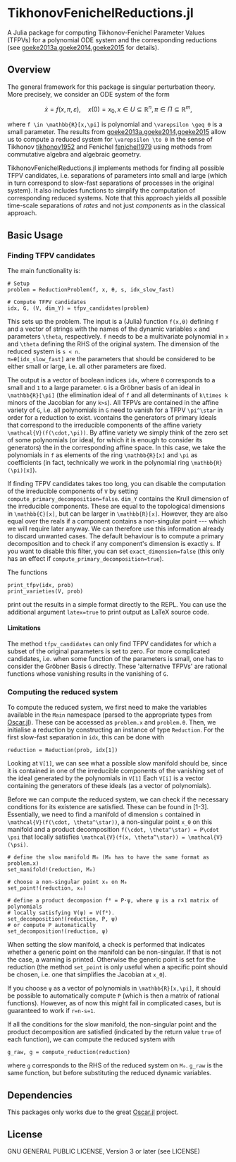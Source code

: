 # TikhonovFenichelReductions.jl

A Julia package for computing Tikhonov-Fenichel Parameter Values (TFPVs) for a
polynomial ODE system and the corresponding reductions (see 
[goeke2013a,goeke2014,goeke2015](@cite) for details).

## Overview
The general framework for this package is singular perturbation theory.
More precisely, we consider an ODE system of the form 
```math
\dot{x} = f(x,\pi, \varepsilon), \quad x(0)=x_0, x \in U\subseteq\mathbb{R}^n, \pi \in \Pi \subseteq \mathbb{R}^m,
```
where ``f \in \mathbb{R}[x,\pi]`` is polynomial and ``\varepsilon \geq 0`` is a
small parameter. The results from [goeke2013a,goeke2014,goeke2015](@cite) allow
us to compute a reduced system for ``\varepsilon \to 0`` in the sense of Tikhonov
[tikhonov1952](@cite) and Fenichel [fenichel1979](@cite) using methods from
commutative algebra and algebraic geometry. 

TikhonovFenichelReductions.jl implements methods for finding all possible TFPV
candidates, i.e. separations of parameters into small and large (which in turn
correspond to slow-fast separations of processes in the original system).
It also includes functions to simplify the computation of corresponding
reduced systems.
Note that this approach yields all possible time-scale separations of _rates_ and
not just _components_ as in the classical approach.

## Basic Usage 

### Finding TFPV candidates
The main functionality is:
~~~
# Setup
problem = ReductionProblem(f, x, θ, s, idx_slow_fast)

# Compute TFPV candidates
idx, G, (V, dim_Y) = tfpv_candidates(problem)
~~~
This sets up the problem. The input is a (Julia) function `f(x,θ)` defining
``f`` and a vector of strings with the names of the dynamic variables ``x`` and
parameters ``\theta``, respectively. 
``f`` needs to be a multivariate polynomial in ``x`` and ``\theta`` defining the
RHS of the original system. The dimension of the reduced system is ``s < n``.  
`π=θ[idx_slow_fast]` are the parameters that should be considered
to be either small or large, i.e. all other parameters are fixed. 

The output is a vector of boolean indices `idx`, where `0` corresponds to a
small and `1` to a large parameter. 
`G` is a Gröbner basis of an ideal in ``\mathbb{R}[\pi]`` (the elimination
ideal of ``f`` and all determinants of ``k\times k`` minors of the Jacobian for
any ``k>s``). 
All TFPVs are contained in the affine variety of `G`, i.e. all polynomials in
`G` need to vanish for a TFPV ``\pi^\star`` in order for a reduction to exist.
`V`contains the generators of primary ideals that correspond to the irreducible
components of the affine variety ``\mathcal{V}(f(\cdot,\pi))``. 
By affine variety we simply think of the zero set of some polynomials (or ideal,
for which it is enough to consider its generators) the in the corresponding
affine space.
In this case, we take the polynomials in ``f`` as elements of the ring
``\mathbb{R}[x]`` and ``\pi`` as coefficients (in fact, technically we work in
the polynomial ring ``\mathbb{R}(\pi)[x]``).

If finding TFPV candidates takes too long, you can disable the computation of
the irreducible components of `V` by setting
`compute_primary_decomposition=false`.
`dim_Y` contains the Krull dimension of the irreducible components. 
These are equal to the topological dimensions in ``\mathbb{C}[x]``, but can be
larger in ``\mathbb{R}[x]``. 
However, they are also equal over the reals if a component contains a
non-singular point --- which we will require later anyway. 
We can therefore use this information already to discard unwanted cases. 
The default behaviour is to compute a primary decomposition and to check if any
component's dimension is exactly `s`. 
If you want to disable this filter, you can set `exact_dimension=false` (this
only has an effect if `compute_primary_decomposition=true`).

The functions 
~~~
print_tfpv(idx, prob)
print_varieties(V, prob)
~~~
print out the results in a simple format directly to the REPL. 
You can use the additional argument `latex=true` to print output as LaTeX source
code. 

#### Limitations

The method `tfpv_candidates` can only find TFPV candidates for which a subset of
the original parameters is set to zero. 
For more complicated candidates, i.e. when some function of the parameters is small, 
one has to consider the Gröbner Basis `G` directly.
These 'alternative TFPVs' are rational functions whose vanishing results in the
vanishing of `G`.

### Computing the reduced system

To compute the reduced system, we first need to make the variables available in
the `Main` namespace (parsed to the appropriate types from 
[Oscar.jl](https://www.oscar-system.org/)).
These can be accessed as `problem.x` and `problem.θ`. 
Then, we initialise a reduction by constructing an instance of type `Reduction`. 
For the first slow-fast separation in `idx`, this can be done with 
~~~
reduction = Reduction(prob, idx[1])
~~~
Looking at `V[1]`, we can see what a possible slow manifold should be, 
since it is contained in one of the irreducible components of the vanishing set
of the ideal generated by the polynomials in `V[1]`
Each `V[i]` is a vector containing the generators of these ideals (as a vector
of polynomials).

Before we can compute the reduced system, we can check if the necessary
conditions for its existence are satisfied. 
These can be found in [1-3]. Essentially, we need to find a manifold of
dimension ``s`` contained in ``\mathcal{V}(f(\cdot, \theta^\star))``, a
non-singular point ``x_0`` on this manifold and a product decomposition 
``f(\cdot, \theta^\star) = P\cdot \psi`` 
that locally satisfies 
``\mathcal{V}(f(x, \theta^\star)) = \mathcal{V}(\psi)``.

~~~
# define the slow manifold M₀ (M₀ has to have the same format as problem.x)
set_manifold!(reduction, M₀)

# choose a non-singular point x₀ on M₀
set_point!(reduction, x₀)

# define a product decomposion f⁰ = P⋅ψ, where ψ is a r×1 matrix of polynomials
# locally satisfying V(ψ) = V(f⁰). 
set_decomposition!(reduction, P, ψ)
# or compute P automatically
set_decomposition!(reduction, ψ)
~~~

When setting the slow manifold, a check is performed that indicates whether a
generic point on the manifold can be non-singular.
If that is not the case, a warning is printed.
Otherwise the generic point is set for the reduction (the
method `set_point` is only useful when a specific point should be chosen, i.e.
one that simplifies the Jacobian at `x_0`). 

If you choose `ψ` as a vector of polynomials in ``\mathbb{R}[x,\pi]``, it should
be possible to automatically compute `P` (which is then a matrix of rational
functions). 
However, as of now this might fail in complicated cases, but is guaranteed to
work if `r=n-s=1`.

If all the conditions for the slow manifold, the non-singular point and the
product decomposition are satisfied (indicated by the return value `true` of
each function), we can compute the reduced system with
~~~
g_raw, g = compute_reduction(reduction)
~~~
where `g` corresponds to the RHS of the reduced system on `M₀`.
`g_raw` is the same function, but before substituting the reduced dynamic variables.

## Dependencies
This packages only works due to the great [Oscar.jl](https://www.oscar-system.org/) project.

## License
GNU GENERAL PUBLIC LICENSE, Version 3 or later (see LICENSE)
